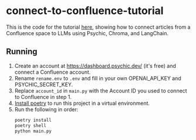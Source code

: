# connect-to-confluence-tutorial
This is the code for the tutorial [here](www.psychic.dev/post/how-to-connect-the-confluence-api-to-langchain), showing how to connect articles from a Confluence space to LLMs using Psychic, Chroma, and LangChain.

## Running
1. Create an account at https://dashboard.psychic.dev/ (it's free) and connect a Confluence account.
2. Rename `rename.env` to `.env` and fill in your own OPENAI_API_KEY and PSYCHIC_SECRET_KEY.
3. Replace `account_id` in `main.py` with the Account ID you used to connect to Confluence in step 1.
4. [Install poetry](https://python-poetry.org/docs/) to run this project in a virtual environment.
5. Run the following in order:
    ```bash
    poetry install
    poetry shell
    python main.py
    ```